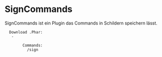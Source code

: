 # SignCommands
  SignCommands ist ein Plugin das Commands in Schildern speichern lässt.
  
      Download .Phar:
       - 

            Commands:
              /sign
